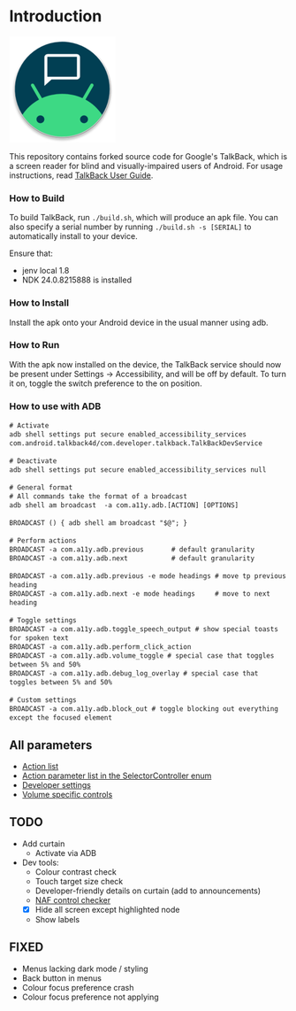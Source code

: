 # Introduction

![TalkBack For Developers Logo][100]

This repository contains forked source code for Google's TalkBack, which is a screen
reader for blind and visually-impaired users of Android. For usage instructions,
read
[TalkBack User Guide](https://support.google.com/accessibility/android/answer/6283677?hl=en).

### How to Build

To build TalkBack, run `./build.sh`, which will produce an apk file. You can also specify a serial number by running `./build.sh -s [SERIAL]` to automatically install to your device.

Ensure that:
- jenv local 1.8
- NDK 24.0.8215888 is installed

### How to Install

Install the apk onto your Android device in the usual manner using adb.

### How to Run

With the apk now installed on the device, the TalkBack service should now be
present under Settings -> Accessibility, and will be off by default. To turn it
on, toggle the switch preference to the on position.

### How to use with ADB

```shell
# Activate
adb shell settings put secure enabled_accessibility_services com.android.talkback4d/com.developer.talkback.TalkBackDevService

# Deactivate
adb shell settings put secure enabled_accessibility_services null

# General format
# All commands take the format of a broadcast
adb shell am broadcast  -a com.a11y.adb.[ACTION] [OPTIONS]

BROADCAST () { adb shell am broadcast "$@"; }

# Perform actions
BROADCAST -a com.a11y.adb.previous       # default granularity
BROADCAST -a com.a11y.adb.next           # default granularity

BROADCAST -a com.a11y.adb.previous -e mode headings # move tp previous heading
BROADCAST -a com.a11y.adb.next -e mode headings     # move to next heading

# Toggle settings 
BROADCAST -a com.a11y.adb.toggle_speech_output # show special toasts for spoken text
BROADCAST -a com.a11y.adb.perform_click_action
BROADCAST -a com.a11y.adb.volume_toggle # special case that toggles between 5% and 50%
BROADCAST -a com.a11y.adb.debug_log_overlay # special case that toggles between 5% and 50%

# Custom settings
BROADCAST -a com.a11y.adb.block_out # toggle blocking out everything except the focused element
```

## All parameters
- [Action list][0]
- [Action parameter list in the SelectorController enum][1]
- [Developer settings][2]
- [Volume specific controls][3]

## TODO
- Add curtain
    - Activate via ADB
- Dev tools:
    - Colour contrast check
    - Touch target size check
    - Developer-friendly details on curtain (add to announcements)
    - [NAF control checker][4]
    - [x] Hide all screen except highlighted node
    - Show labels

## FIXED
- Menus lacking dark mode / styling
- Back button in menus
- Colour focus preference crash
- Colour focus preference not applying

[0]: https://github.com/qbalsdon/talkback/blob/main/talkback/src/main/java/com/google/android/accessibility/talkback/adb/A11yAction.java
[1]: https://github.com/qbalsdon/talkback/blob/main/talkback/src/main/java/com/google/android/accessibility/talkback/selector/SelectorController.java#L116
[2]: https://github.com/qbalsdon/talkback/blob/main/talkback/src/main/java/com/google/android/accessibility/talkback/adb/ToggleDeveloperSetting.java
[3]: https://github.com/qbalsdon/talkback/blob/main/talkback/src/main/java/com/google/android/accessibility/talkback/adb/VolumeSetting.java
[4]: https://android.googlesource.com/platform/frameworks/uiautomator/+/android-support-test/src/main/java/android/support/test/uiautomator/AccessibilityNodeInfoDumper.java#125
[100]: ./talkback/src/main/res/drawable-xxxhdpi/icon_tb4d_round.png "TalkBack for developers"
